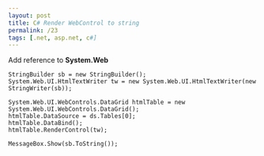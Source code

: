 ```yaml
---
layout: post
title: C# Render WebControl to string
permalink: /23
tags: [.net, asp.net, c#]
---
```


Add reference to **System.Web**


    StringBuilder sb = new StringBuilder();
    System.Web.UI.HtmlTextWriter tw = new System.Web.UI.HtmlTextWriter(new StringWriter(sb));

    System.Web.UI.WebControls.DataGrid htmlTable = new System.Web.UI.WebControls.DataGrid();
    htmlTable.DataSource = ds.Tables[0];
    htmlTable.DataBind();
    htmlTable.RenderControl(tw);

    MessageBox.Show(sb.ToString());
